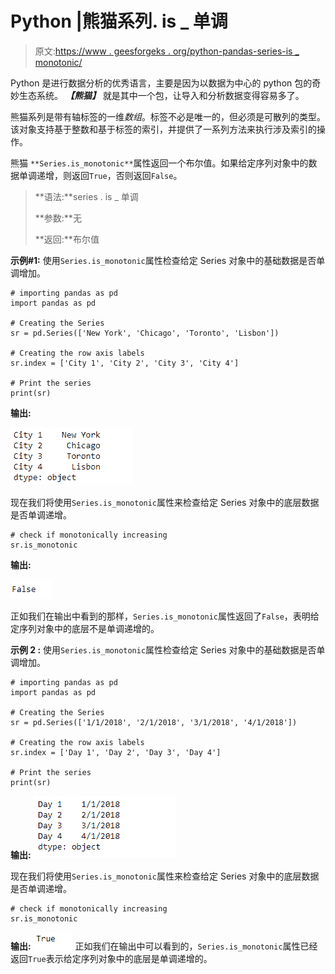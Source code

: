 # Python |熊猫系列. is _ 单调

> 原文:[https://www . geesforgeks . org/python-pandas-series-is _ monotonic/](https://www.geeksforgeeks.org/python-pandas-series-is_monotonic/)

Python 是进行数据分析的优秀语言，主要是因为以数据为中心的 python 包的奇妙生态系统。 ***【熊猫】*** 就是其中一个包，让导入和分析数据变得容易多了。

熊猫系列是带有轴标签的一维*数组*。标签不必是唯一的，但必须是可散列的类型。该对象支持基于整数和基于标签的索引，并提供了一系列方法来执行涉及索引的操作。

熊猫 `**Series.is_monotonic**`属性返回一个布尔值。如果给定序列对象中的数据单调递增，则返回`True`，否则返回`False`。

> **语法:**series . is _ 单调
> 
> **参数:**无
> 
> **返回:**布尔值

**示例#1:** 使用`Series.is_monotonic`属性检查给定 Series 对象中的基础数据是否单调增加。

```
# importing pandas as pd
import pandas as pd

# Creating the Series
sr = pd.Series(['New York', 'Chicago', 'Toronto', 'Lisbon'])

# Creating the row axis labels
sr.index = ['City 1', 'City 2', 'City 3', 'City 4'] 

# Print the series
print(sr)
```

**输出:**

![](img/4b2772771d6fb5d72c2864e9efa9f66a.png)

现在我们将使用`Series.is_monotonic`属性来检查给定 Series 对象中的底层数据是否单调递增。

```
# check if monotonically increasing
sr.is_monotonic
```

**输出:**

![](img/96e6b1374f483ec30914ba4779d7d2d7.png)

正如我们在输出中看到的那样，`Series.is_monotonic`属性返回了`False`，表明给定序列对象中的底层不是单调递增的。

**示例 2 :** 使用`Series.is_monotonic`属性检查给定 Series 对象中的基础数据是否单调增加。

```
# importing pandas as pd
import pandas as pd

# Creating the Series
sr = pd.Series(['1/1/2018', '2/1/2018', '3/1/2018', '4/1/2018'])

# Creating the row axis labels
sr.index = ['Day 1', 'Day 2', 'Day 3', 'Day 4']

# Print the series
print(sr)
```

**输出:**
![](img/a519278b0c944bba68cf9df8e3566a3b.png)

现在我们将使用`Series.is_monotonic`属性来检查给定 Series 对象中的底层数据是否单调递增。

```
# check if monotonically increasing
sr.is_monotonic
```

**输出:**
![](img/1f254e9b60b8548f0a0aaa9c05b22ae6.png)
正如我们在输出中可以看到的，`Series.is_monotonic`属性已经返回`True`表示给定序列对象中的底层是单调递增的。
